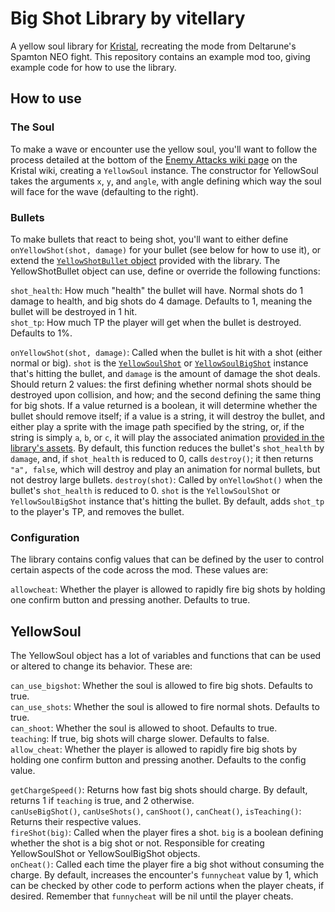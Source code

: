 # Big Shot Library by vitellary
A yellow soul library for [Kristal](https://github.com/KristalTeam/Kristal), recreating the mode from Deltarune's Spamton NEO fight. This repository contains an example mod too, giving example code for how to use the library.

## How to use

### The Soul
To make a wave or encounter use the yellow soul, you'll want to follow the process detailed at the bottom of the [Enemy Attacks wiki page](https://github.com/KristalTeam/Kristal/wiki/Enemy-Attacks#soul) on the Kristal wiki, creating a `YellowSoul` instance. The constructor for YellowSoul takes the arguments `x`, `y`, and `angle`, with angle defining which way the soul will face for the wave (defaulting to the right).

### Bullets
To make bullets that react to being shot, you'll want to either define `onYellowShot(shot, damage)` for your bullet (see below for how to use it), or extend the [`YellowShotBullet` object](https://github.com/vitellaryjr/BigShotLibrary/blob/main/libraries/YellowSoul/scripts/objects/YellowSoulBullet.lua) provided with the library. The YellowShotBullet object can use, define or override the following functions:

`shot_health`: How much "health" the bullet will have. Normal shots do 1 damage to health, and big shots do 4 damage. Defaults to 1, meaning the bullet will be destroyed in 1 hit.  
`shot_tp`: How much TP the player will get when the bullet is destroyed. Defaults to 1%.  

`onYellowShot(shot, damage)`: Called when the bullet is hit with a shot (either normal or big). `shot` is the [`YellowSoulShot`](https://github.com/vitellaryjr/BigShotLibrary/blob/main/libraries/YellowSoul/scripts/objects/YellowSoulShot.lua) or [`YellowSoulBigShot`](https://github.com/vitellaryjr/BigShotLibrary/blob/main/libraries/YellowSoul/scripts/objects/YellowSoulBigShot.lua) instance that's hitting the bullet, and `damage` is the amount of damage the shot deals. Should return 2 values: the first defining whether normal shots should be destroyed upon collision, and how; and the second defining the same thing for big shots. If a value returned is a boolean, it will determine whether the bullet should remove itself; if a value is a string, it will destroy the bullet, and either play a sprite with the image path specified by the string, or, if the string is simply `a`, `b`, or `c`, it will play the associated animation [provided in the library's assets](https://github.com/vitellaryjr/BigShotLibrary/tree/main/libraries/YellowSoul/assets/sprites/player/shot/hit). By default, this function reduces the bullet's `shot_health` by `damage`, and, if `shot_health` is reduced to 0, calls `destroy()`; it then returns `"a", false`, which will destroy and play an animation for normal bullets, but not destroy large bullets.
`destroy(shot)`: Called by `onYellowShot()` when the bullet's `shot_health` is reduced to 0. `shot` is the `YellowSoulShot` or `YellowSoulBigShot` instance that's hitting the bullet. By default, adds `shot_tp` to the player's TP, and removes the bullet.  

### Configuration
The library contains config values that can be defined by the user to control certain aspects of the code across the mod. These values are:

`allowcheat`: Whether the player is allowed to rapidly fire big shots by holding one confirm button and pressing another. Defaults to true.  

## YellowSoul
The YellowSoul object has a lot of variables and functions that can be used or altered to change its behavior. These are:

`can_use_bigshot`: Whether the soul is allowed to fire big shots. Defaults to true.  
`can_use_shots`: Whether the soul is allowed to fire normal shots. Defaults to true.  
`can_shoot`: Whether the soul is allowed to shoot. Defaults to true.  
`teaching`: If true, big shots will charge slower. Defaults to false.  
`allow_cheat`: Whether the player is allowed to rapidly fire big shots by holding one confirm button and pressing another. Defaults to the config value.  

`getChargeSpeed()`: Returns how fast big shots should charge. By default, returns 1 if `teaching` is true, and 2 otherwise.  
`canUseBigShot()`, `canUseShots()`, `canShoot()`, `canCheat()`, `isTeaching()`: Returns their respective values.  
`fireShot(big)`: Called when the player fires a shot. `big` is a boolean defining whether the shot is a big shot or not. Responsible for creating YellowSoulShot or YellowSoulBigShot objects.  
`onCheat()`: Called each time the player fire a big shot without consuming the charge. By default, increases the encounter's `funnycheat` value by 1, which can be checked by other code to perform actions when the player cheats, if desired. Remember that `funnycheat` will be nil until the player cheats.  
